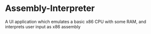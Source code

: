 # Assembly-Interpreter
A UI application which emulates a basic x86 CPU with some RAM, and interprets user input as x86 assembly
